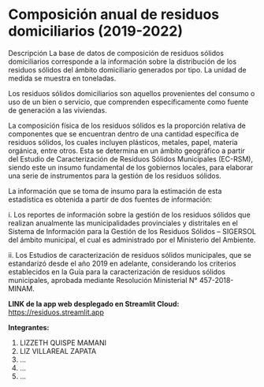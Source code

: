# Composición anual de residuos domiciliarios (2019-2022)


Descripción	La base de datos de composición de residuos sólidos domiciliarios corresponde a la información sobre la distribución de los residuos sólidos del ámbito domiciliario generados por tipo. La unidad de medida se muestra en toneladas.

Los residuos sólidos domiciliarios son aquellos provenientes del consumo o uso de un bien o servicio, que comprenden específicamente como fuente de generación a las viviendas.

La composición física de los residuos sólidos es la proporción relativa de componentes que se encuentran dentro de una cantidad específica de residuos sólidos, los cuales incluyen plásticos, metales, papel, materia orgánica, entre otros. Esta se determina en un ámbito geográfico a partir del Estudio de Caracterización de Residuos Sólidos Municipales (EC-RSM), siendo este un insumo fundamental de los gobiernos locales, para elaborar una serie de instrumentos para la gestión de los residuos sólidos.

La información que se toma de insumo para la estimación de esta estadística es obtenida a partir de dos fuentes de información: 


i.	Los reportes de información sobre la gestión de los residuos sólidos que realizan anualmente las municipalidades provinciales y distritales en el Sistema de Información para la Gestión de los Residuos Sólidos – SIGERSOL del ámbito municipal, el cual es administrado por el Ministerio del Ambiente.

ii.	Los Estudios de caracterización de residuos sólidos municipales, que se estandarizó desde el año 2019 en adelante, considerando los criterios establecidos en la Guía para la caracterización de residuos sólidos municipales, aprobada mediante Resolución Ministerial N° 457-2018-MINAM.


**LINK de la app web desplegado en Streamlit Cloud:**
https://residuos.streamlit.app


**Integrantes:**


1. LIZZETH QUISPE MAMANI
2. LIZ VILLAREAL ZAPATA
3. ...
4. ...
5. ...

